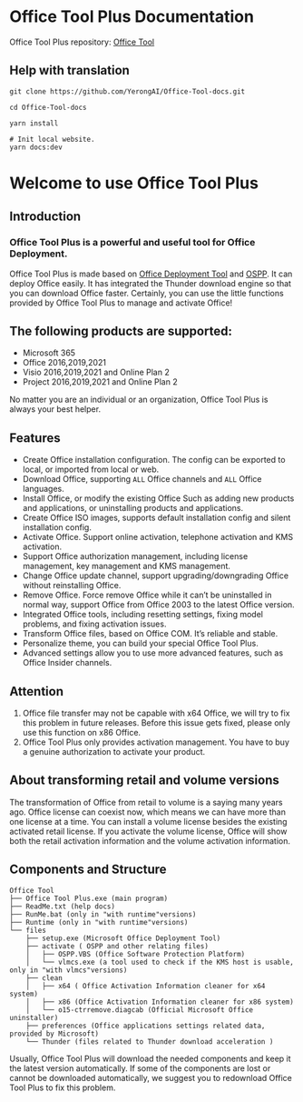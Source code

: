 # Office Tool Plus Documentation

Office Tool Plus repository: [Office Tool](https://github.com/YerongAI/Office-Tool)

## Help with translation

``` batch
git clone https://github.com/YerongAI/Office-Tool-docs.git

cd Office-Tool-docs

yarn install

# Init local website.
yarn docs:dev
```

# Welcome to use Office Tool Plus

## Introduction
### Office Tool Plus is a powerful and useful tool for Office Deployment. 

Office Tool Plus is made based on [Office Deployment Tool](https://docs.microsoft.com/en-us/deployoffice/overview-office-deployment-tool) and [OSPP](https://docs.microsoft.com/en-us/DeployOffice/vlactivation/tools-to-manage-volume-activation-of-office). It can deploy Office easily. It has integrated the Thunder download engine so that you can download Office faster. Certainly, you can use the little functions provided by Office Tool Plus to manage and activate Office! 

## The following products are supported:
* Microsoft 365
* Office 2016,2019,2021
* Visio 2016,2019,2021 and Online Plan 2
* Project 2016,2019,2021 and Online Plan 2

No matter you are an individual or an organization, Office Tool Plus is always your best helper. 

## Features
* Create Office installation configuration. The config can be exported to local, or imported from local or web. 
* Download Office, supporting `ALL` Office channels and `ALL` Office languages. 
* Install Office, or modify the existing Office Such as adding new products and applications, or uninstalling products and applications. 
* Create Office ISO images, supports default installation config and silent installation config. 
* Activate Office. Support online activation, telephone activation and KMS activation. 
* Support Office authorization management, including license management, key management and KMS management.
* Change Office update channel, support upgrading/downgrading Office without reinstalling Office. 
* Remove Office. Force remove Office while it can’t be uninstalled in normal way, support Office from Office 2003 to the latest Office version. 
* Integrated Office tools, including resetting settings, fixing model problems, and fixing activation issues. 
* Transform Office files, based on Office COM. It’s reliable and stable. 
* Personalize theme, you can build your special Office Tool Plus. 
* Advanced settings allow you to use more advanced features, such as Office Insider channels. 

## Attention
1.	Office file transfer may not be capable with x64 Office, we will try to fix this problem in future releases. Before this issue gets fixed, please only use this function on x86 Office. 
2.	Office Tool Plus only provides activation management. You have to buy a genuine authorization to activate your product. 

## About transforming retail and volume versions
The transformation of Office from retail to volume is a saying many years ago. Office license can coexist now, which means we can have more than one license at a time. 
You can install a volume license besides the existing activated retail license. If you activate the volume license, Office will show both the retail activation information and the volume activation information. 

## Components and Structure

```
Office Tool
├── Office Tool Plus.exe (main program)
├── ReadMe.txt (help docs)
├── RunMe.bat (only in "with runtime"versions)
├── Runtime (only in "with runtime"versions)
└── files
    ├── setup.exe (Microsoft Office Deployment Tool)
    ├── activate ( OSPP and other relating files)
    │   ├── OSPP.VBS (Office Software Protection Platform)
    │   └── vlmcs.exe (a tool used to check if the KMS host is usable, only in "with vlmcs"versions)
    ├── clean
    │   ├── x64 ( Office Activation Information cleaner for x64 system)
    │   ├── x86 (Office Activation Information cleaner for x86 system)
    │   └── o15-ctrremove.diagcab (Official Microsoft Office uninstaller)
    ├── preferences (Office applications settings related data, provided by Microsoft)
    └── Thunder (files related to Thunder download acceleration )
```

Usually, Office Tool Plus will download the needed components and keep it the latest version automatically. If some of the components are lost or cannot be downloaded automatically, we suggest you to redownload Office Tool Plus to fix this problem. 
